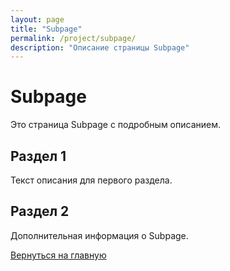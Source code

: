 ```yaml
---
layout: page
title: "Subpage"
permalink: /project/subpage/
description: "Описание страницы Subpage"
---
```


# Subpage

Это страница Subpage с подробным описанием.

## Раздел 1
Текст описания для первого раздела.

## Раздел 2
Дополнительная информация о Subpage.

[Вернуться на главную](/)
